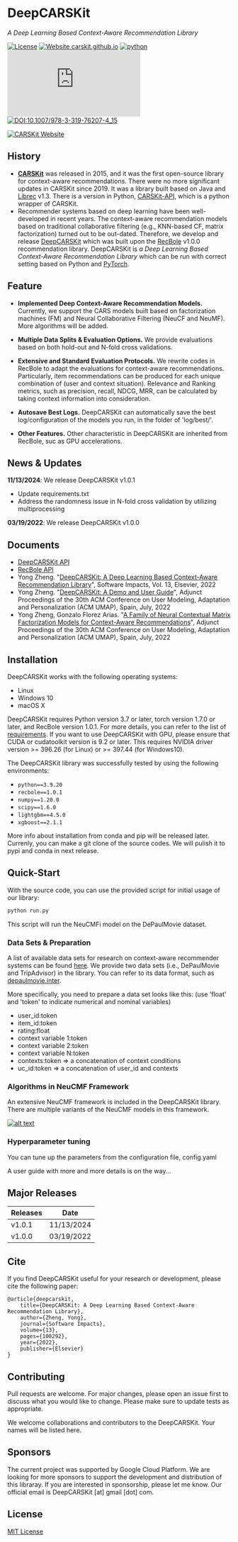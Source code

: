 
# DeepCARSKit

*A Deep Learning Based Context-Aware Recommendation Library*

[![License](https://img.shields.io/badge/License-MIT-orange.svg)](./LICENSE)
[![Website carskit.github.io](https://img.shields.io/website-up-down-green-red/http/monip.org.svg)](https://carskit.github.io/)
[![python](https://badges.aleen42.com/src/python.svg)](https://badges.aleen42.com/src/python.svg)
[![Citation Badge](https://api.juleskreuer.eu/citation-badge.php?doi=10.1016/j.simpa.2022.100292)](https://scholar.google.com/citations?view_op=view_citation&hl=en&citation_for_view=0FENWMcAAAAJ:Bg7qf7VwUHIC)
[![DOI:10.1007/978-3-319-76207-4_15](https://zenodo.org/badge/DOI/10.1016/j.simpa.2022.100292.svg)](https://doi.org/10.1016/j.simpa.2022.100292)

[![CARSKit Website](images/intro-img1.jpg)](https://carskit.github.io/)


## History
+ **[CARSKit](https://github.com/irecsys/CARSKit)** was released in 2015, and it was the first open-source library for 
context-aware recommendations. There were no more significant updates in CARSKit since 2019. It was a library built based on Java and [Librec](https://github.com/guoguibing/librec) v1.3. 
There is a version in Python, [CARSKit-API](https://github.com/WagnoLeaoSergio/CARSKit_API), which is a python wrapper of CARSKit.
+ Recommender systems based on deep learning have been well-developed in recent years. The context-aware 
recommendation models based on traditional collaborative filtering (e.g., KNN-based CF, matrix factorization) turned out to 
be out-dated. Therefore, we develop and release [DeepCARSKit](https://github.com/irecsys/DeepCARSKit) which was built upon the [RecBole](https://recbole.io/) v1.0.0 recommendation library.
DeepCARSKit is *a Deep Learning Based Context-Aware Recommendation Library* which can be run with correct setting based on Python and [PyTorch](https://pytorch.org/).


## Feature
+ **Implemented Deep Context-Aware Recommendation Models.** Currently, we support the CARS models built based on factorization machines (FM) and 
Neural Collaborative Filtering (NeuCF and NeuMF). More algorithms will be added.

+ **Multiple Data Splits & Evaluation Options.** We provide evaluations based on both hold-out and N-fold cross validations.

+ **Extensive and Standard Evaluation Protocols.** We rewrite codes in RecBole to adapt the evaluations for context-aware recommendations.
Particularly, item recommendations can be produced for each unique combination of (user and context situation). Relevance and Ranking metrics, 
such as precision, recall, NDCG, MRR, can be calculated by taking context information into consideration.

+ **Autosave Best Logs.** DeepCARSKit can automatically save the best log/configuration of the models you run, in the folder of 'log/best/'.

+ **Other Features.** Other characteristic in DeepCARSKit are inherited from RecBole, suc as GPU accelerations.


## News & Updates
**11/13/2024**: We release DeepCARSKit v1.0.1
+ Update requirements.txt
+ Address the randomness issue in N-fold cross validation by utilizing multiprocessing

**03/19/2022**: We release DeepCARSKit v1.0.0

## Documents
+ [DeepCARSKit API](https://carskit.github.io/doc/DeepCARSKit/index.html)
+ [RecBole API](https://recbole.io/docs/)
+ Yong Zheng. "[DeepCARSKit: A Deep Learning Based Context-Aware Recommendation Library](https://doi.org/10.1016/j.simpa.2022.100292)", Software Impacts, Vol. 13, Elsevier, 2022
+ Yong Zheng. "[DeepCARSKit: A Demo and User Guide](https://doi.org/10.1145/3511047.3536417)", Adjunct Proceedings of the 30th ACM Conference on User Modeling, Adaptation and Personalization (ACM UMAP), Spain, July, 2022
+ Yong Zheng, Gonzalo Florez Arias. "[A Family of Neural Contextual Matrix Factorization Models for Context-Aware Recommendations](https://doi.org/10.1145/3511047.3536404)", Adjunct Proceedings of the 30th ACM Conference on User Modeling, Adaptation and Personalization (ACM UMAP), Spain, July, 2022




## Installation
DeepCARSKit works with the following operating systems:

* Linux
* Windows 10
* macOS X

DeepCARSKit requires Python version 3.7 or later, torch version 1.7.0 or later, and RecBole version 1.0.1. 
For more details, you can refer to the list of [requirements](https://github.com/irecsys/DeepCARSKit/blob/main/requirements.txt).
If you want to use DeepCARSKit with GPU,
please ensure that CUDA or cudatoolkit version is 9.2 or later.
This requires NVIDIA driver version >= 396.26 (for Linux) or >= 397.44 (for Windows10).

The DeepCARSKit library was successfully tested by using the following environments:
- `python==3.9.20`
- `recbole==1.0.1`
- `numpy==1.20.0`
- `scipy==1.6.0`
- `lightgbm==4.5.0`
- `xgboost==2.1.1`

More info about installation from conda and pip will be released later.
Currenly, you can make a git clone of the source codes. We will pulish it to pypi and conda in next release.

## Quick-Start
With the source code, you can use the provided script for initial usage of our library:

```bash
python run.py
```

This script will run the NeuCMFi model on the DePaulMovie dataset.

### Data Sets & Preparation
A list of available data sets for research on context-aware recommender systems can be found [here](https://github.com/irecsys/CARSKit/tree/master/context-aware_data_sets).
We provide two data sets (i.e., DePaulMovie and TripAdvisor) in the library. You can refer to its data format, such as [depaulmovie.inter](https://github.com/irecsys/DeepCARSKit/blob/main/dataset/depaulmovie/depaulmovie.inter).

More specifically, you need to prepare a data set looks like this: (use 'float' and 'token' to indicate numerical and nominal variables)

+ user_id:token
+ item_id:token
+ rating:float
+ context variable 1:token
+ context variable 2:token
+ context variable N:token
+ contexts:token => a concatenation of context conditions
+ uc_id:token => a concatenation of user_id and contexts

### Algorithms in NeuCMF Framework
An extensive NeuCMF framework is included in the DeepCARSKit library. There are multiple variants of the NeuCMF models in this framework.

[![alt text](images/NeuCMF.png)](https://carskit.github.io/)


### Hyperparameter tuning 
You can tune up the parameters from the configuration file, config.yaml

A user guide with more and more details is on the way...


## Major Releases
| Releases | Date       |
|----------|------------|
| v1.0.1   | 11/13/2024 |
| v1.0.0   | 03/19/2022 |



## Cite
If you find DeepCARSKit useful for your research or development, please cite the following paper:

```
@article{deepcarskit,
    title={DeepCARSKit: A Deep Learning Based Context-Aware Recommendation Library},
    author={Zheng, Yong},
    journal={Software Impacts},
    volume={13},
    pages={100292},
    year={2022},
    publisher={Elsevier}
}
```
## Contributing
Pull requests are welcome. For major changes, please open an issue first to discuss what you would like to change.
Please make sure to update tests as appropriate.

We welcome collaborations and contributors to the DeepCARSKit. Your names will be listed here.

## Sponsors
The current project was supported by Google Cloud Platform. We are looking for more sponsors to support the development and distribution of this libraray.
If you are interested in sponsorship, please let me know. Our official email is DeepCARSKit [at] gmail [dot] com.

## License
[MIT License](./LICENSE)
